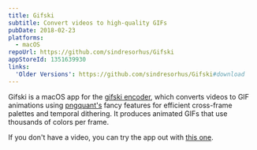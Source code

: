 ```yaml
---
title: Gifski
subtitle: Convert videos to high-quality GIFs
pubDate: 2018-02-23
platforms:
  - macOS
repoUrl: https://github.com/sindresorhus/Gifski
appStoreId: 1351639930
links:
  'Older Versions': https://github.com/sindresorhus/Gifski#download
---
```


Gifski is a macOS app for the [gifski encoder](https://gif.ski), which converts videos to GIF animations using [pngquant's](https://pngquant.org) fancy features for efficient cross-frame palettes and temporal dithering. It produces animated GIFs that use thousands of colors per frame.

If you don't have a video, you can try the app out with [this one](https://github.com/sindresorhus/meta/assets/170270/6606c1d2-c0ce-4b7e-9eb8-a3916e601e48).
